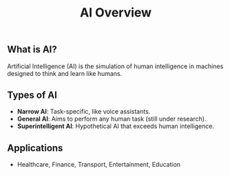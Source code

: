 <!DOCTYPE html>
<html lang="en">
<head>
    <meta charset="UTF-8">
    <meta name="viewport" content="width=device-width, initial-scale=1.0">
    <title>Artificial Intelligence Overview</title>
</head>
<body>

<header>
    <h1>AI Overview</h1>
</header>

<section>
    <h2>What is AI?</h2>
    <p>Artificial Intelligence (AI) is the simulation of human intelligence in machines designed to think and learn like humans.</p>
</section>

<section>
    <h2>Types of AI</h2>
    <ul>
        <li><strong>Narrow AI</strong>: Task-specific, like voice assistants.</li>
        <li><strong>General AI</strong>: Aims to perform any human task (still under research).</li>
        <li><strong>Superintelligent AI</strong>: Hypothetical AI that exceeds human intelligence.</li>
    </ul>
</section>

<section>
    <h2>Applications</h2>
    <ul>
        <li>Healthcare, Finance, Transport, Entertainment, Education</li>
    </ul>
</section>
</body>
</html>

